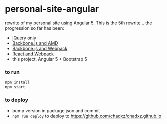 personal-site-angular
=====================

rewrite of my personal site using Angular 5. This is the 5th rewrite... the
progression so far has been:

 - [jQuery only](https://github.com/chadxz/chadmcelligott.com)
 - [Backbone.js and AMD](https://github.com/chadxz/personal-site-rewrite/tree/master)
 - [Backbone.js and Webpack](https://github.com/chadxz/personal-site-rewrite/tree/webpack)
 - [React and Webpack](https://github.com/chadxz/personal-site-react)
 - this project. Angular 5 + Bootstrap 5

### to run

```sh
npm install
npm start
```

### to deploy

- bump version in package.json and commit
- `npm run deploy` to deploy to https://github.com/chadxz/chadxz.github.io
